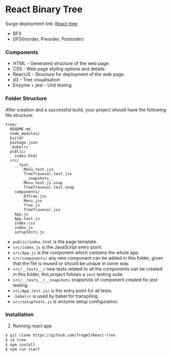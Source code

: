 # React Binary Tree

Surge deployment link: [React-tree](https://react-d3-tree.surge.sh)
* BFS
* DFS(Inorder, Preorder, Postorder)

### Components
* HTML - Generated structure of the web page.
* CSS - Web page styling options and details.
* ReactJS - Structure for deployment of the web page.
* d3 - Tree visualisation
* Enzyme + jest - Unit testing

### Folder Structure

After creation and a successful build, your project should have the following file structure:

```
tree/
  README.md
  node_modules/
  build/
  package.json
  .babelrc
  public/
    index.html
  src/
    __test__
        Menu.test.jsx
        TreeTravesal.test.jsx
        __snapshots__
        Menu.test.js.snap
        TreeTravesal.test.snap
    components/
        D3Tree.jsx
        Menu.jsx
        Tree.js
        TreeTravesal.jsx
    App.js
    App.test.js
    index.css
    index.js
    setupTests.js
```
* `public/index.html` is the page template.
* `src/index.js` is the JavaScript entry point.
* `src/App.js` is the component which contains the whole app.
* `src/components/` any new component can be added in this folder, given that the file is reused or should be unique in some way.
* `src/__tests__/` new tests related to all the components can be created in this folder, this project follows a `jest` testing suite.
* `src/__tests__/__snapshots` snapshots of component created for jest testing.
* `src/App.test.js/` is the entry point for all tests.
* `.babelrc` is used by babel for transpiling.
* `src/setupTests.js` is enzyme setup configuration.

### Installation

2. Running react app
```sh
$ git clone https://github.com/fragm3/React-tree
$ cd tree
$ npm install
$ npm run start
```